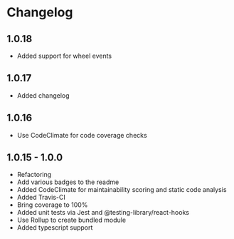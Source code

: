 # Changelog

## 1.0.18

- Added support for wheel events

## 1.0.17

- Added changelog

## 1.0.16

- Use CodeClimate for code coverage checks

## 1.0.15 - 1.0.0

- Refactoring
- Add various badges to the readme
- Added CodeClimate for maintainability scoring and static code analysis
- Added Travis-CI
- Bring coverage to 100%
- Added unit tests via Jest and @testing-library/react-hooks
- Use Rollup to create bundled module
- Added typescript support